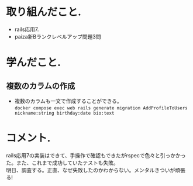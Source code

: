 # 取り組んだこと. 
- rails応用7. 
- paiza新Bランクレベルアップ問題3問

# 学んだこと. 
## 複数のカラムの作成
- 複数のカラムも一文で作成することができる。  
```docker compose exec web rails generate migration AddProfileToUsers nickname:string birthday:date bio:text```

# コメント. 
rails応用7の実装はできて、手操作で確認もできたがrspecで色々と引っかかった。また、これまで成功していたテストも失敗。  
明日、調査する。正直、なぜ失敗したのかわからない。メンタルきついが頑張る!